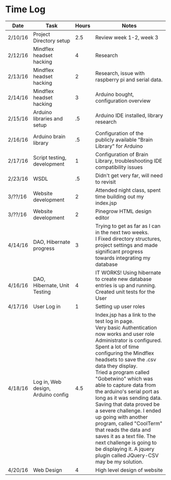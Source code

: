 # Time Log
|Date|Task|Hours|Notes|
|----|----|-----|-----|
|2/10/16| Project Directory setup | 2.5|Review week 1-2, week 3|
|2/12/16| Mindflex headset hacking | 4 | Research |
|2/13/16| Mindflex headset hacking | 2 | Research, issue with raspberry pi and serial data. |
|2/14/16| Mindflex headset hacking | 3 | Arduino bought, configuration overview |
|2/15/16| Arduino libraries and setup | .5 | Arduino IDE installed, library research |
|2/16/16| Arduino brain library | .5 | Configuration of the publicly available "Brain Library" for Arduino |
|2/17/16| Script testing, development | 1 | Configuration of Brain Library, troubleshooting IDE compatibility issues |
|2/23/16| WSDL | .5 | Didn't get very far, will need to revisit |
|3/??/16| Website development | 2 | Attended night class, spent time building out my index.jsp |
|3/??/16| Website development | 2 | Pinegrow HTML design editor |
|4/14/16| DAO, Hibernate progress | 3 | Trying to get as far as I can in the next two weeks. <br>I Fixed directory structures, project settings and made significant progress towards integrating my database |
|4/16/16| DAO, Hibernate, Unit Testing | 4 | IT WORKS! Using hibernate to create new database entries is up and running. <br>Created unit tests for the User |
|4/17/16| User Log in | 1 | Setting up user roles |
|4/18/16| Log in, Web design, Arduino config | 4.5 | Index.jsp has a link to the test log in page. <br>Very basic Authentication now works and user role Administrator is configured. <br>Spent a lot of time configuring the Mindflex headsets to save the .csv data they display.<br>Tried a program called "Gobetwino" which was able to capture data from the arduino's serial port as long as it was sending data.<br>Saving that data proved be a severe challenge. I ended up going with another program, called "CoolTerm" that reads the data and<br>saves it as a text file. The next challenge is going to be displaying it. A jquery plugin called JQuery-CSV may be my solution. |
|4/20/16| Web Design | 4 | High level design of website |